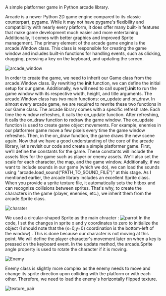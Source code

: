 A simple platformer game in Python arcade library.

Arcade is a newer Python 2D game engine compared to its classic counterpart, pygame. While it may not have pygame's flexibility and compatibility with nearly every platform, it does offer many built-in features that make game development much easier and more entertaining. Additionally, it comes with better graphics and improved Sprite management.
The primary element of the arcade game engine is the arcade.Window class. This class is responsible for creating the game window and includes built-in functions for handling events, such as clicking, dragging, pressing a key on the keyboard, and updating the screen.

![arcade_window](https://github.com/user-attachments/assets/3e6cb3ca-ff78-466c-b6b6-2479010ea6db)

In order to create the game, we need to inherit our Game class from the arcade.Window class. By rewriting the __init__ function, we can define the initial setup for our game. Additionally, we will need to call super().__init__ to run the game window with its respective width, height, and title arguments. The arcade.Window class has two main functions: on_update and on_draw. In almost every arcade game, we are required to rewrite these two functions in our Game class. The arcade library comes with a specific refresh rate. Each time the window refreshes, it calls the on_update function. After refreshing, it calls the on_draw function to redraw the game window. The on_update function is used to create game object movements. For example, enemies in our platformer game move a few pixels every time the game window refreshes. Then, in the on_draw function, the game draws the new scene again.
Now that we have a good understanding of the core of the arcade library, let's revisit our code and create a simple platformer game. First, we'll define the constants for the game. These constants will include the assets files for the game such as player or enemy assets. We'll also set the scale for each character, the map, and the game window. Additionally, if we want to include sounds in our game (which we do), we can load the sounds using "arcade.load_sound("PATH_TO_SOUND_FILE")" at this stage.
As I mentioned earlier, the arcade library includes an excellent Sprite class. When you provide a sprite texture file, it automatically sets the hitbox and can recognize collisions between sprites. That's why, to create the characters in the game (player, enemies, etc.), we inherit them from the arcade.Sprite class.

![charater](https://github.com/user-attachments/assets/f53a9488-ad42-40b8-a9eb-61ff16b689b4)

We used a circular-shaped Sprite as the main chracter : ![parrot](https://github.com/user-attachments/assets/0a6119e8-b62b-4c0f-8bbe-7d81869f105b)
In the code, I set the changes in sprite x and y coordinates to zero to initialize the object (I should note that the (x=0,y=0) coordination is the bottom-left of the window) . This is done because our character is not moving at this point. We will define the player character's movement later on when a key is pressed on the keyboard event. In the update method, the arcade.Sprite angle property is used to rotate the character if it is moving.

![Enemy](https://github.com/user-attachments/assets/c9790b1c-d402-4766-9215-63a46f36cf40)

Enemy class is slightly more complex as the enemy needs to move and change its sprite direction upon colliding with the platform or with each other. Therefore, we need to load the enemy's horizontally flipped texture.

![texture_pair](https://github.com/user-attachments/assets/f35bf301-57b8-4c5a-9c52-f3c7a50ca461)


